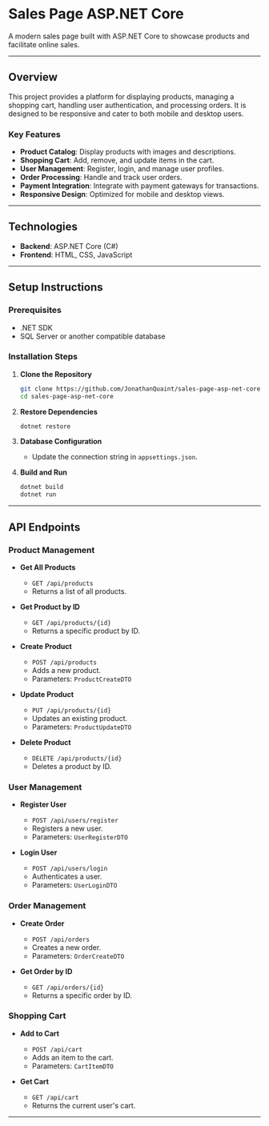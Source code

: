 # Sales Page ASP.NET Core

A modern sales page built with ASP.NET Core to showcase products and facilitate online sales.

---

## Overview

This project provides a platform for displaying products, managing a shopping cart, handling user authentication, and processing orders. It is designed to be responsive and cater to both mobile and desktop users.

### Key Features

- **Product Catalog**: Display products with images and descriptions.
- **Shopping Cart**: Add, remove, and update items in the cart.
- **User Management**: Register, login, and manage user profiles.
- **Order Processing**: Handle and track user orders.
- **Payment Integration**: Integrate with payment gateways for transactions.
- **Responsive Design**: Optimized for mobile and desktop views.

---

## Technologies

- **Backend**: ASP.NET Core (C#)
- **Frontend**: HTML, CSS, JavaScript

---

## Setup Instructions

### Prerequisites

- .NET SDK
- SQL Server or another compatible database

### Installation Steps

1. **Clone the Repository**
   ```bash
   git clone https://github.com/JonathanQuaint/sales-page-asp-net-core.git
   cd sales-page-asp-net-core
   ```

2. **Restore Dependencies**
   ```bash
   dotnet restore
   ```

3. **Database Configuration**
   - Update the connection string in `appsettings.json`.

4. **Build and Run**
   ```bash
   dotnet build
   dotnet run
   ```

---

## API Endpoints

### Product Management

- **Get All Products**
  - `GET /api/products`
  - Returns a list of all products.

- **Get Product by ID**
  - `GET /api/products/{id}`
  - Returns a specific product by ID.

- **Create Product**
  - `POST /api/products`
  - Adds a new product.
  - Parameters: `ProductCreateDTO`

- **Update Product**
  - `PUT /api/products/{id}`
  - Updates an existing product.
  - Parameters: `ProductUpdateDTO`

- **Delete Product**
  - `DELETE /api/products/{id}`
  - Deletes a product by ID.

### User Management

- **Register User**
  - `POST /api/users/register`
  - Registers a new user.
  - Parameters: `UserRegisterDTO`

- **Login User**
  - `POST /api/users/login`
  - Authenticates a user.
  - Parameters: `UserLoginDTO`

### Order Management

- **Create Order**
  - `POST /api/orders`
  - Creates a new order.
  - Parameters: `OrderCreateDTO`

- **Get Order by ID**
  - `GET /api/orders/{id}`
  - Returns a specific order by ID.

### Shopping Cart

- **Add to Cart**
  - `POST /api/cart`
  - Adds an item to the cart.
  - Parameters: `CartItemDTO`

- **Get Cart**
  - `GET /api/cart`
  - Returns the current user's cart.

---
